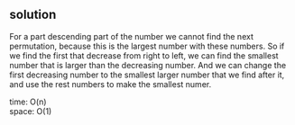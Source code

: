 ## solution
For a part descending part of the number we cannot find the next permutation, because this is the largest number with these numbers. So if we find the first that decrease from right to left, we can find the smallest number that is larger than the decreasing number. And we can change the first decreasing number to the smallest larger number that we find after it, and use the rest numbers to make the smallest numer.

time: O(n)<br>
space: O(1)
